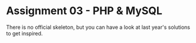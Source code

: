 # Assignment 03 - PHP & MySQL

There is no official skeleton, but you can have a look at last year's solutions to get inspired. 